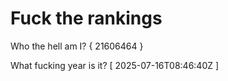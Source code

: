 # Fuck the rankings

Who the hell am I?
{ 21606464 }

What fucking year is it?
[ 2025-07-16T08:46:40Z ]
